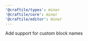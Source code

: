 ```yaml
---
'@craftile/types': minor
'@craftile/core': minor
'@craftile/editor': minor
---
```


Add support for custom block names